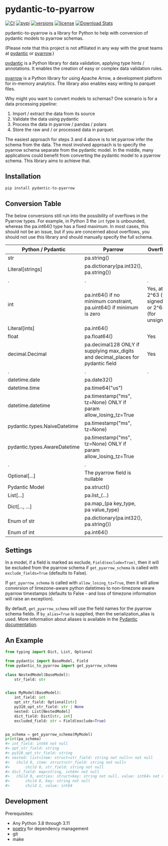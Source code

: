# pydantic-to-pyarrow

[![CI](https://github.com/simw/pydantic-to-pyarrow/actions/workflows/test.yml/badge.svg?event=push)](https://github.com/simw/pydantic-to-pyarrow/actions/workflows/test.yml)
[![pypi](https://img.shields.io/pypi/v/pydantic-to-pyarrow.svg)](https://pypi.python.org/pypi/pydantic-to-pyarrow)
[![versions](https://img.shields.io/pypi/pyversions/pydantic-to-pyarrow.svg)](https://github.com/simw/pydantic-to-pyarrow)
[![license](https://img.shields.io/github/license/simw/pydantic-to-pyarrow.svg)](https://github.com/simw/pydantic-to-pyarrow/blob/main/LICENSE)
[![Download Stats](https://img.shields.io/pypi/dm/pydantic-to-pyarrow)](https://pypistats.org/packages/pydantic-to-pyarrow)

pydantic-to-pyarrow is a library for Python to help with conversion
of pydantic models to pyarrow schemas.

(Please note that this project is not affiliated in any way with the
great teams at [pydantic](https://github.com/pydantic/pydantic) or
[pyarrow](https://github.com/apache/arrow).)

[pydantic](https://github.com/pydantic/pydantic) is a Python library
for data validation, applying type hints / annotations. It enables
the creation of easy or complex data validation rules.

[pyarrow](https://arrow.apache.org/docs/python/index.html) is a Python library
for using Apache Arrow, a development platform for in-memory analytics. The library
also enables easy writing to parquet files.

Why might you want to convert models to schemas? One scenario is for a data
processing pipeline:

1. Import / extract the data from its source
2. Validate the data using pydantic
3. Process the data in pyarrow / pandas / polars
4. Store the raw and / or processed data in parquet.

The easiest approach for steps 3 and 4 above is to let pyarrow infer
the schema from the data. The most involved approach is to
specify the pyarrow schema separate from the pydantic model. In the middle, many
applications could benefit from converting the pydantic model to a
pyarrow schema. This library aims to achieve that.

## Installation

```bash
pip install pydantic-to-pyarrow
```

## Conversion Table

The below conversions still run into the possibility of
overflows in the Pyarrow types. For example, in Python 3
the `int` type is unbounded, whereas the pa.int64() type has a fixed
maximum. In most cases, this should not be an issue, but if you are
concerned about overflows, you should not use this library and
should manually specify the full schema.

Python / Pydantic | Pyarrow | Overflow
--- | --- | ---
str | pa.string() |
Literal[strings] | pa.dictionary(pa.int32(), pa.string()) |
. | . | .
int | pa.int64() if no minimum constraint, pa.uint64() if minimum is zero | Yes, at 2^63 (for signed) or 2^64 (for unsigned)
Literal[ints] | pa.int64() |
float | pa.float64() | Yes
decimal.Decimal | pa.decimal128 ONLY if supplying max_digits and decimal_places for pydantic field | Yes
. | . | .
datetime.date | pa.date32() |
datetime.time | pa.time64("us") |
datetime.datetime | pa.timestamp("ms", tz=None) ONLY if param allow_losing_tz=True |
pydantic.types.NaiveDatetime | pa.timestamp("ms", tz=None) |
pydantic.types.AwareDatetime | pa.timestamp("ms", tz=None) ONLY if param allow_losing_tz=True |
. | .
Optional[...] | The pyarrow field is nullable |
Pydantic Model | pa.struct() |
List[...] | pa.list_(...) |
Dict[..., ...] | pa.map_(pa key_type, pa value_type) |
Enum of str | pa.dictionary(pa.int32(), pa.string()) | 
Enum of int | pa.int64() |

## Settings

In a model, if a field is marked as exclude, `Field(exclude=True)`, then it will be excluded
from the pyarrow schema if `get_pyarrow_schema` is called with `exclude_fields=True` (defaults to False).

If `get_pyarrow_schema` is called with `allow_losing_tz=True`, then it will allow conversion
of timezone-aware python datetimes to non-timezone aware pyarrow timestamps
(defaults to False - and loss of timezone information will raise an exception).

By default, `get_pyarrow_schema` will use the field names for the pyarrow schema fields. If
`by_alias=True` is supplied, then the serialization_alias is used. More information about aliases is available in the [Pydantic documentation](https://docs.pydantic.dev/latest/concepts/alias/).

## An Example

```py
from typing import Dict, List, Optional

from pydantic import BaseModel, Field
from pydantic_to_pyarrow import get_pyarrow_schema

class NestedModel(BaseModel):
    str_field: str


class MyModel(BaseModel):
    int_field: int
    opt_str_field: Optional[str]
    py310_opt_str_field: str | None
    nested: List[NestedModel]
    dict_field: Dict[str, int]
    excluded_field: str = Field(exclude=True)


pa_schema = get_pyarrow_schema(MyModel)
print(pa_schema)
#> int_field: int64 not null
#> opt_str_field: string
#> py310_opt_str_field: string
#> nested: list<item: struct<str_field: string not null>> not null
#>   child 0, item: struct<str_field: string not null>
#>       child 0, str_field: string not null
#> dict_field: map<string, int64> not null
#>   child 0, entries: struct<key: string not null, value: int64> not null
#>       child 0, key: string not null
#>       child 1, value: int64
```

## Development

Prerequisites:

- Any Python 3.8 through 3.11
- [poetry](https://github.com/python-poetry/poetry) for dependency management
- git
- make
